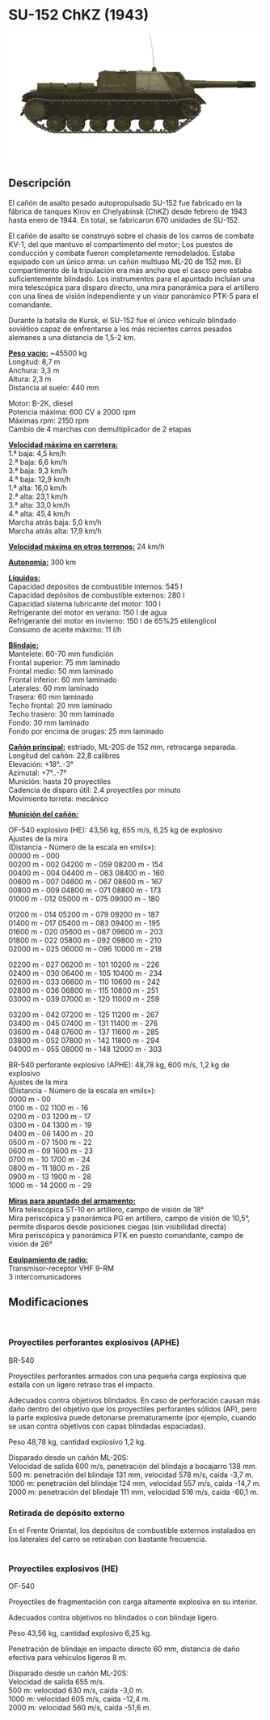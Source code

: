 # SU-152 ChKZ (1943)  
  
![su152](../images/su152.png)  
  
## Descripción  
  
El cañón de asalto pesado autopropulsado SU-152 fue fabricado en la fábrica de tanques Kirov en Chelyabinsk (ChKZ) desde febrero de 1943 hasta enero de 1944. En total, se fabricaron 670 unidades de SU-152.   
  
El cañón de asalto se construyó sobre el chasis de los carros de combate KV-1, del que mantuvo el compartimento del motor; Los puestos de conducción y combate fueron completamente remodelados. Estaba equipado con un único arma: un cañón multiuso ML-20 de 152 mm. El compartimento de la tripulación era más ancho que el casco pero estaba suficientemente blindado. Los instrumentos para el apuntado incluían una mira telescópica para disparo directo, una mira panorámica para el artillero con una línea de visión independiente y un visor panorámico PTK-5 para el comandante.  
  
Durante la batalla de Kursk, el SU-152 fue el único vehículo blindado soviético capaz de enfrentarse a los más recientes carros pesados alemanes a una distancia de 1,5-2 km.  
  
<b><u>Peso vacío:</u></b> ~45500 kg  
Longitud: 8,7 m  
Anchura: 3,3 m  
Altura: 2,3 m  
Distancia al suelo: 440 mm  
  
Motor: В-2К, diesel  
Potencia máxima: 600 CV a 2000 rpm  
Máximas rpm: 2150 rpm  
Cambio de 4 marchas con demultiplicador de 2 etapas  
  
<b><u>Velocidad máxima en carretera:</u></b>  
1.ª baja: 4,5 km/h  
2.ª baja: 6,6 km/h  
3.ª baja: 9,3 km/h  
4.ª baja: 12,9 km/h  
1.ª alta: 16,0 km/h  
2.ª alta: 23,1 km/h  
3.ª alta: 33,0 km/h  
4.ª alta: 45,4 km/h  
Marcha atrás baja: 5,0 km/h  
Marcha atrás alta: 17,9 km/h  
  
<b><u>Velocidad máxima en otros terrenos:</u></b> 24 km/h  
  
<b><u>Autonomía:</u></b> 300 km  
  
<b><u>Líquidos:</u></b>  
Capacidad depósitos de combustible internos: 545 l  
Capacidad depósitos de combustible externos: 280 l  
Capacidad sistema lubricante del motor: 100 l  
Refrigerante del motor en verano: 150 l de agua  
Refrigerante del motor en invierno: 150 l de 65%25 etilenglicol  
Consumo de aceite máximo: 11 l/h  
  
<b><u>Blindaje:</u></b>  
Mantelete: 60-70 mm fundición  
Frontal superior: 75 mm laminado  
Frontal medio: 50 mm laminado  
Frontal inferior: 60 mm laminado  
Laterales: 60 mm laminado  
Trasera: 60 mm laminado  
Techo frontal: 20 mm laminado  
Techo trasero: 30 mm laminado  
Fondo: 30 mm laminado  
Fondo por encima de orugas: 25 mm laminado  
  
<b><u>Cañón principal:</u></b> estriado, ML-20S de 152 mm, retrocarga separada.  
Longitud del cañón: 22,8 calibres  
Elevación: +18°..-3°  
Azimutal: +7°..-7°  
Munición: hasta 20 proyectiles  
Cadencia de disparo útil: 2.4 proyectiles por minuto  
Movimiento torreta: mecánico  
  
<b><u>Munición del cañón:</u></b>   
  
OF-540 explosivo (HE): 43,56 kg, 655 m/s, 6,25 kg de explosivo  
Ajustes de la mira  
(Distancia - Número de la escala en «mils»):  
00000 m - 000  
00200 m - 002    04200 m - 059    08200 m - 154  
00400 m - 004    04400 m - 063    08400 m - 160  
00600 m - 007    04600 m - 067    08600 m - 167  
00800 m - 009    04800 m - 071    08800 m - 173  
01000 m - 012    05000 m - 075    09000 m - 180  
  
01200 m - 014    05200 m - 079    09200 m - 187  
01400 m - 017    05400 m - 083    09400 m - 195  
01600 m - 020    05600 m - 087    09600 m - 203  
01800 m - 022    05800 m - 092    09800 m - 210  
02000 m - 025    06000 m - 096    10000 m - 218  
  
02200 m - 027    06200 m - 101    10200 m - 226  
02400 m - 030    06400 m - 105    10400 m - 234  
02600 m - 033    06600 m - 110    10600 m - 242  
02800 m - 036    06800 m - 115    10800 m - 251  
03000 m - 039    07000 m - 120    11000 m - 259  
  
03200 m - 042    07200 m - 125    11200 m - 267  
03400 m - 045    07400 m - 131    11400 m - 276  
03600 m - 048    07600 m - 137    11600 m - 285  
03800 m - 052    07800 m - 142    11800 m - 294  
04000 m - 055    08000 m - 148    12000 m - 303  
  
BR-540 perforante explosivo (APHE): 48,78 kg, 600 m/s, 1,2 kg de explosivo  
Ajustes de la mira  
(Distancia - Número de la escala en «mils»):  
0000 m - 00  
0100 m - 02    1100 m - 16  
0200 m - 03    1200 m - 17  
0300 m - 04    1300 m - 19  
0400 m - 06    1400 m - 20  
0500 m - 07    1500 m - 22  
0600 m - 09    1600 m - 23  
0700 m - 10    1700 m - 24  
0800 m - 11    1800 m - 26  
0900 m - 13    1900 m - 28  
1000 m - 14    2000 m - 29  
  
<b><u>Miras para apuntado del armamento:</u></b>  
Mira telescópica ST-10 en artillero, campo de visión de 18°  
Mira periscópica y panorámica PG en artillero, campo de visión de 10,5°, permite disparos desde posiciones ciegas (sin visibilidad directa)  
Mira periscópica y panorámica PTK en puesto comandante, campo de visión de 26°  
  
<b><u>Equipamiento de radio:</u></b>  
Transmisor-receptor VHF 9-RM  
3 intercomunicadores  
  
## Modificaciones  
  ﻿
  
### Proyectiles perforantes explosivos (APHE)  
  
BR-540  
  
Proyectiles perforantes armados con una pequeña carga explosiva que estalla con un ligero retraso tras el impacto.  
  
Adecuados contra objetivos blindados. En caso de perforación causan más daño dentro del objetivo que los proyectiles perforantes sólidos (AP), pero la parte explosiva puede detonarse prematuramente (por ejemplo, cuando se usan contra objetivos con capas blindadas espaciadas).  
  
Peso 48,78 kg, cantidad explosivo 1,2 kg.  
  
Disparado desde un cañón ML-20S:  
Velocidad de salida 600 m/s, penetración del blindaje a bocajarro 138 mm.  
500 m: penetración del blindaje 131 mm, velocidad 578 m/s, caída -3,7 m.  
1000 m: penetración del blindaje 124 mm, velocidad 557 m/s, caída -14,7 m.  
2000 m: penetración del blindaje 111 mm, velocidad 516 m/s, caída -60,1 m.  ﻿
  
### Retirada de depósito externo  
  
En el Frente Oriental, los depósitos de combustible externos instalados en los laterales del carro se retiraban con bastante frecuencia.  
  ﻿
  
### Proyectiles explosivos (HE)  
  
OF-540  
  
Proyectiles de fragmentación con carga altamente explosiva en su interior.  
  
Adecuados contra objetivos no blindados o con blindaje ligero.  
  
Peso 43,56 kg, cantidad explosivo 6,25 kg.  
  
Penetración de blindaje en impacto directo 60 mm, distancia de daño efectiva para vehículos ligeros 8 m.  
  
Disparado desde un cañón ML-20S:  
Velocidad de salida 655 m/s.  
500 m: velocidad 630 m/s, caída -3,0 m.  
1000 m: velocidad 605 m/s, caída -12,4 m.  
2000 m: velocidad 560 m/s, caída -51,6 m.  
